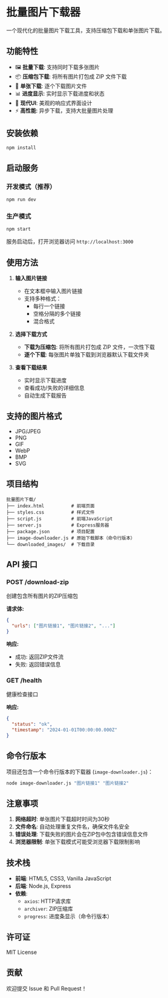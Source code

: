 # 批量图片下载器

一个现代化的批量图片下载工具，支持压缩包下载和单张图片下载。

## 功能特性

- 🖼️ **批量下载**: 支持同时下载多张图片
- 📦 **压缩包下载**: 将所有图片打包成 ZIP 文件下载
- 🔄 **单张下载**: 逐个下载图片文件
- 📊 **进度显示**: 实时显示下载进度和状态
- 🎨 **现代UI**: 美观的响应式界面设计
- ⚡ **高性能**: 异步下载，支持大批量图片处理

## 安装依赖

```bash
npm install
```

## 启动服务

### 开发模式（推荐）
```bash
npm run dev
```

### 生产模式
```bash
npm start
```

服务启动后，打开浏览器访问 `http://localhost:3000`

## 使用方法

1. **输入图片链接**
   - 在文本框中输入图片链接
   - 支持多种格式：
     - 每行一个链接
     - 空格分隔的多个链接
     - 混合格式

2. **选择下载方式**
   - **下载为压缩包**: 将所有图片打包成 ZIP 文件，一次性下载
   - **逐个下载**: 每张图片单独下载到浏览器默认下载文件夹

3. **查看下载结果**
   - 实时显示下载进度
   - 查看成功/失败的详细信息
   - 自动生成下载报告

## 支持的图片格式

- JPG/JPEG
- PNG  
- GIF
- WebP
- BMP
- SVG

## 项目结构

```
批量图片下载/
├── index.html          # 前端页面
├── styles.css          # 样式文件
├── script.js           # 前端JavaScript
├── server.js           # Express服务器
├── package.json        # 项目配置
├── image-downloader.js # 原始下载脚本（命令行版本）
└── downloaded_images/  # 下载目录
```

## API 接口

### POST /download-zip
创建包含所有图片的ZIP压缩包

**请求体:**
```json
{
  "urls": ["图片链接1", "图片链接2", "..."]
}
```

**响应:**
- 成功: 返回ZIP文件流
- 失败: 返回错误信息

### GET /health
健康检查接口

**响应:**
```json
{
  "status": "ok",
  "timestamp": "2024-01-01T00:00:00.000Z"
}
```

## 命令行版本

项目还包含一个命令行版本的下载器 (`image-downloader.js`)：

```bash
node image-downloader.js "图片链接1" "图片链接2"
```

## 注意事项

1. **网络超时**: 单张图片下载超时时间为30秒
2. **文件命名**: 自动处理重复文件名，确保文件名安全
3. **错误处理**: 下载失败的图片会在ZIP包中包含错误信息文件
4. **浏览器限制**: 单张下载模式可能受浏览器下载限制影响

## 技术栈

- **前端**: HTML5, CSS3, Vanilla JavaScript
- **后端**: Node.js, Express
- **依赖**: 
  - `axios`: HTTP请求库
  - `archiver`: ZIP压缩库
  - `progress`: 进度条显示（命令行版本）

## 许可证

MIT License

## 贡献

欢迎提交 Issue 和 Pull Request！
